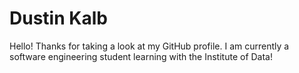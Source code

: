 <!-- ## Hi there 👋 -->

<!--
**DustinKalb/DustinKalb** is a ✨ _special_ ✨ repository because its `README.md` (this file) appears on your GitHub profile.

Here are some ideas to get you started:

- 🔭 I’m currently working on ...
- 🌱 I’m currently learning ...
- 👯 I’m looking to collaborate on ...
- 🤔 I’m looking for help with ...
- 💬 Ask me about ...
- 📫 How to reach me: ...
- 😄 Pronouns: ...
- ⚡ Fun fact: ...
-->

<h1>Dustin Kalb</h1>
<p>Hello! Thanks for taking a look at my GitHub profile. I am currently a software engineering student learning with the Institute of Data!</p>
